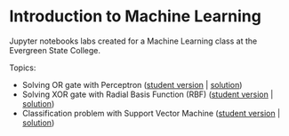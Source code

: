 # Introduction to Machine Learning
Jupyter notebooks labs created for a Machine Learning class at the Evergreen State College.

Topics: 
* Solving OR gate with Perceptron ([student version](https://github.com/FifthEpoch/ML-TA/blob/main/ML_LAB_Preceptron.ipynb) | [solution](https://github.com/FifthEpoch/ML-TA/blob/main/ML_LAB_Preceptron_Solution.ipynb))
* Solving XOR gate with Radial Basis Function (RBF) ([student version](https://github.com/FifthEpoch/ML-TA/blob/main/ML_LAB_Radial_Basis.ipynb) | [solution](https://github.com/FifthEpoch/ML-TA/blob/main/ML_LAB_Radial_Basis_Solution.ipynb))
* Classification problem with Support Vector Machine ([student version](https://github.com/FifthEpoch/ML-TA/blob/main/ML_LAB_SupportVectorMachine.ipynb) | [solution](https://github.com/FifthEpoch/ML-TA/blob/main/ML_LAB_SupportVectorMachine_Solution.ipynb))

